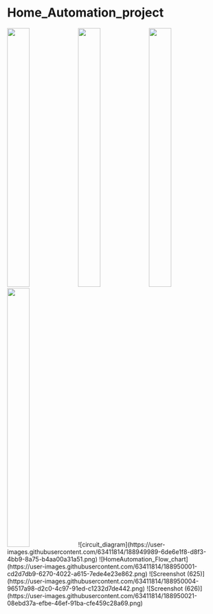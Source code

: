# Home_Automation_project
 <p>
      <img height="600px" width="32%" src="https://user-images.githubusercontent.com/63411814/188949989-6de6e1f8-d8f3-4bb9-8a75-b4aa00a31a51.png"/>
      <img height="600px" width="32%" src="https://user-images.githubusercontent.com/63411814/188949989-6de6e1f8-d8f3-4bb9-8a75-b4aa00a31a51.png"/>
       <img height="600px" width="32%" src="https://user-images.githubusercontent.com/63411814/188950004-96517a98-d2c0-4c97-91ed-c1232d7de442.png"/>
       <img height="600px" width="32%" src="https://user-images.githubusercontent.com/63411814/188950021-08ebd37a-efbe-46ef-91ba-cfe459c28a69.png"/>
        ![circuit_diagram](https://user-images.githubusercontent.com/63411814/188949989-6de6e1f8-d8f3-4bb9-8a75-b4aa00a31a51.png)
![HomeAutomation_Flow_chart](https://user-images.githubusercontent.com/63411814/188950001-cd2d7db9-6270-4022-a615-7ede4e23e862.png)
![Screenshot (625)](https://user-images.githubusercontent.com/63411814/188950004-96517a98-d2c0-4c97-91ed-c1232d7de442.png)
![Screenshot (626)](https://user-images.githubusercontent.com/63411814/188950021-08ebd37a-efbe-46ef-91ba-cfe459c28a69.png)

</p>

